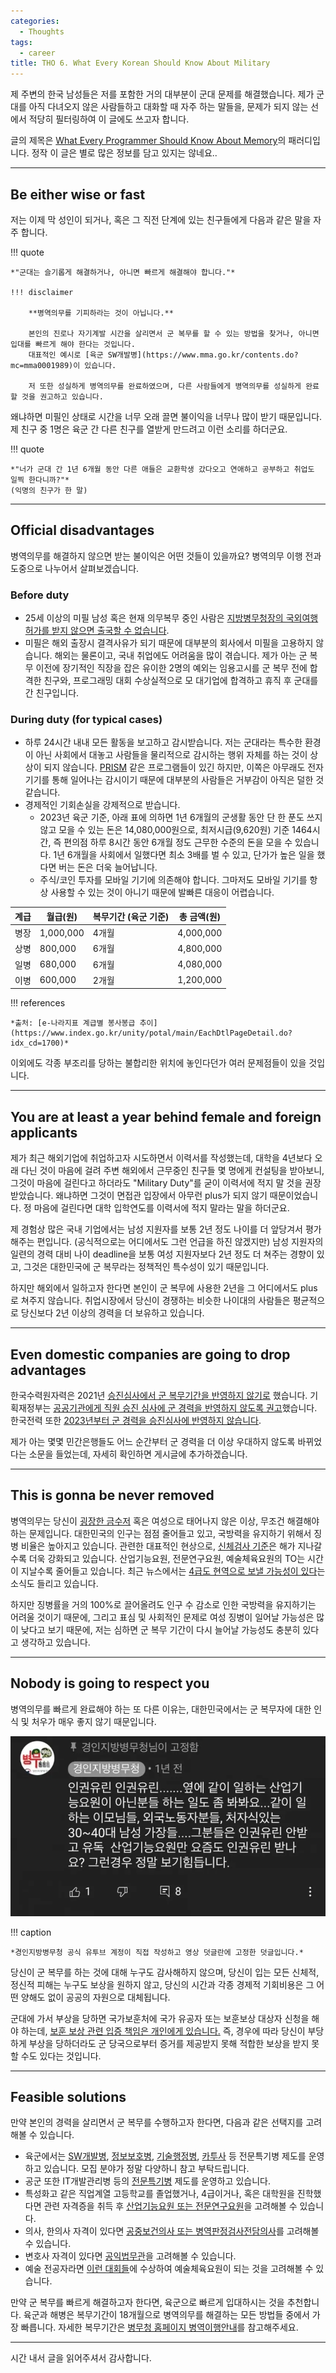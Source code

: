 ```yaml
---
categories:
  - Thoughts
tags:
  - career
title: THO 6. What Every Korean Should Know About Military
---
```


제 주변의 한국 남성들은 저를 포함한 거의 대부분이 군대 문제를 해결했습니다.
제가 군대를 아직 다녀오지 않은 사람들하고 대화할 때 자주 하는 말들을, 문제가 되지 않는 선에서 적당히 필터링하여 이 글에도 쓰고자 합니다.

글의 제목은 [What Every Programmer Should Know About Memory](https://people.freebsd.org/~lstewart/articles/cpumemory.pdf)의 패러디입니다.
정작 이 글은 별로 많은 정보를 담고 있지는 않네요..

<!-- more -->
---

## Be either wise or fast

저는 이제 막 성인이 되거나, 혹은 그 직전 단계에 있는 친구들에게 다음과 같은 말을 자주 합니다.

!!! quote

    *"군대는 슬기롭게 해결하거나, 아니면 빠르게 해결해야 합니다."*

    !!! disclaimer

        **병역의무를 기피하라는 것이 아닙니다.**

        본인의 진로나 자기계발 시간을 살리면서 군 복무를 할 수 있는 방법을 찾거나, 아니면 입대를 빠르게 해야 한다는 것입니다.
        대표적인 예시로 [육군 SW개발병](https://www.mma.go.kr/contents.do?mc=mma0001989)이 있습니다.

        저 또한 성실하게 병역의무를 완료하였으며, 다른 사람들에게 병역의무를 성실하게 완료할 것을 권고하고 있습니다.

왜냐하면 미필인 상태로 시간을 너무 오래 끌면 불이익을 너무나 많이 받기 때문입니다.
제 친구 중 1명은 육군 간 다른 친구를 열받게 만드려고 이런 소리를 하더군요.

!!! quote

    *"너가 군대 간 1년 6개월 동안 다른 애들은 교환학생 갔다오고 연애하고 공부하고 취업도 일찍 한다니까?"*
    (익명의 친구가 한 말)

---

## Official disadvantages

병역의무를 해결하지 않으면 받는 불이익은 어떤 것들이 있을까요?
병역의무 이행 전과 도중으로 나누어서 살펴보겠습니다.

### Before duty

- 25세 이상의 미필 남성 혹은 현재 의무복무 중인 사람은 [지방병무청장의 국외여행허가를 받지 않으면 출국할 수 없습니다](https://www.mma.go.kr/contents.do?mc=usr0000186).
- 미필은 해외 출장시 결격사유가 되기 때문에 대부분의 회사에서 미필을 고용하지 않습니다.
  해외는 물론이고, 국내 취업에도 어려움을 많이 겪습니다.
  제가 아는 군 복무 이전에 장기적인 직장을 잡은 유이한 2명의 예외는
  임용고시를 군 복무 전에 합격한 친구와,
  프로그래밍 대회 수상실적으로 모 대기업에 합격하고 휴직 후 군대를 간 친구입니다.

### During duty (for typical cases)

- 하루 24시간 내내 모든 활동을 보고하고 감시받습니다.
  저는 군대라는 특수한 환경이 아닌 사회에서 대놓고 사람들을 물리적으로 감시하는 행위 자체를 하는 것이 상상이 되지 않습니다.
  [PRISM](https://en.wikipedia.org/wiki/PRISM) 같은 프로그램들이 있긴 하지만, 이쪽은 아무래도 전자기기를 통해 일어나는 감시이기 때문에 대부분의 사람들은 거부감이 아직은 덜한 것 같습니다.
- 경제적인 기회손실을 강제적으로 받습니다.
    - 2023년 육군 기준, 아래 표에 의하면 1년 6개월의 군생활 동안 단 한 푼도 쓰지 않고 모을 수 있는 돈은 14,080,000원으로,
    최저시급(9,620원) 기준 1464시간, 즉 편의점 하루 8시간 동안 6개월 정도 근무한 수준의 돈을 모을 수 있습니다.
    1년 6개월을 사회에서 일했다면 최소 3배를 벌 수 있고, 단가가 높은 일을 했다면 버는 돈은 더욱 늘어납니다.
    - 주식/코인 투자를 모바일 기기에 의존해야 합니다.
        그마저도 모바일 기기를 항상 사용할 수 있는 것이 아니기 때문에 발빠른 대응이 어렵습니다.

| 계급 | 월급(원) | 복무기간 (육군 기준) | 총 금액(원) |
| --- | --- | --- | --- |
| 병장 | 1,000,000 | 4개월 | 4,000,000
| 상병 | 800,000 | 6개월 | 4,800,000
| 일병 | 680,000 | 6개월 | 4,080,000
| 이병 | 600,000 | 2개월 | 1,200,000

!!! references

    *출처: [e-나라지표 계급별 봉사봉급 추이](https://www.index.go.kr/unity/potal/main/EachDtlPageDetail.do?idx_cd=1700)*

이외에도 각종 부조리를 당하는 불합리한 위치에 놓인다던가 여러 문제점들이 있을 것입니다.

---

## You are at least a year behind female and foreign applicants

제가 최근 해외기업에 취업하고자 시도하면서 이력서를 작성했는데,
대학을 4년보다 오래 다닌 것이 마음에 걸려 주변 해외에서 근무중인 친구들 몇 명에게 컨설팅을 받아보니,
그것이 마음에 걸린다고 하더라도 "Military Duty"를 굳이 이력서에 적지 말 것을 권장받았습니다.
왜냐하면 그것이 면접관 입장에서 아무런 plus가 되지 않기 때문이었습니다.
정 마음에 걸린다면 대학 입학연도를 이력서에 적지 말라는 말을 하더군요.

제 경험상 많은 국내 기업에서는 남성 지원자를 보통 2년 정도 나이를 더 앞당겨서 평가해주는 편입니다.
(공식적으로는 어디에서도 그런 언급을 하진 않겠지만) 남성 지원자의 일련의 경력 대비 나이 deadline을 보통 여성 지원자보다 2년 정도 더 쳐주는 경향이 있고,
그것은 대한민국에 군 복무라는 정책적인 특수성이 있기 때문입니다.

하지만 해외에서 일하고자 한다면 본인이 군 복무에 사용한 2년을 그 어디에서도 plus로 쳐주지 않습니다.
취업시장에서 당신이 경쟁하는 비슷한 나이대의 사람들은 평균적으로 당신보다 2년 이상의 경력을 더 보유하고 있습니다.

---

## Even domestic companies are going to drop advantages

한국수력원자력은 2021년 [승진심사에서 군 복무기간을 반영하지 않기로](https://www.kukinews.com/newsView/kuk202104150271) 했습니다.
기획재정부는 [공공기관에게 직원 승진 심사에 군 경력을 반영하지 않도록 권고](https://biz.sbs.co.kr/amp/article/20000001696)했습니다.
한국전력 또한 [2023년부터 군 경력을 승진심사에 반영하지 않습니다](https://www.ytn.co.kr/_ln/0115_202212022217005328).

제가 아는 몇몇 민간은행들도 어느 순간부터 군 경력을 더 이상 우대하지 않도록 바뀌었다는 소문을 들었는데, 자세히 확인하면 게시글에 추가하겠습니다.

---

## This is gonna be never removed

병역의무는 당신이 [굉장한 금수저](https://n.news.naver.com/mnews/article/088/0000651288?sid=102) 혹은 여성으로 태어나지 않은 이상, 무조건 해결해야 하는 문제입니다.
대한민국의 인구는 점점 줄어들고 있고, 국방력을 유지하기 위해서 징병 비율은 높아지고 있습니다.
관련한 대표적인 현상으로, [신체검사 기준](https://www.law.go.kr/LSW//lsBylInfoPLinkR.do?lsiSeq=234461&lsNm=%EB%B3%91%EC%97%AD%ED%8C%90%EC%A0%95+%EC%8B%A0%EC%B2%B4%EA%B2%80%EC%82%AC+%EB%93%B1+%EA%B2%80%EC%82%AC%EA%B7%9C%EC%B9%99&bylNo=0003&bylBrNo=00&bylCls=BE&bylEfYd=20210729&bylEfYdYn=Y)은 해가 지나갈수록 더욱 강화되고 있습니다.
산업기능요원, 전문연구요원, 예술체육요원의 TO는 시간이 지날수록 줄어들고 있습니다.
최근 뉴스에서는 [4급도 현역으로 보낼 가능성이 있다](https://www.youtube.com/watch?v=oUZFKtcvvWM)는 소식도 들리고 있습니다.

하지만 징병률을 거의 100%로 끌어올려도 인구 수 감소로 인한 국방력을 유지하기는 어려울 것이기 때문에, 그리고 표심 및 사회적인 문제로 여성 징병이 일어날 가능성은 많이 낮다고 보기 때문에,
저는 심하면 군 복무 기간이 다시 늘어날 가능성도 충분히 있다고 생각하고 있습니다.

---

## Nobody is going to respect you

병역의무를 빠르게 완료해야 하는 또 다른 이유는,
대한민국에서는 군 복무자에 대한 인식 및 처우가 매우 좋지 않기 때문입니다.

![img1](/assets/posts/tho/military/gzbm.png)

!!! caption

    *경인지방병무청 공식 유투브 계정이 직접 작성하고 영상 덧글란에 고정한 덧글입니다.*

당신이 군 복무를 하는 것에 대해 누구도 감사해하지 않으며,
당신이 입는 모든 신체적, 정신적 피해는 누구도 보상을 원하지 않고,
당신의 시간과 각종 경제적 기회비용은 그 어떤 양해도 없이 공공의 자원으로 대체됩니다.

군대에 가서 부상을 당하면 국가보훈처에 국가 유공자 또는 보훈보상 대상자 신청을 해야 하는데, [보훈 보상 관련 입증 책임은 개인에게 있습니다.](https://news.kbs.co.kr/news/pc/view/view.do?ncd=5119473)
즉, 경우에 따라 당신이 부당하게 부상을 당하더라도 군 당국으로부터 증거를 제공받지 못해 적합한 보상을 받지 못할 수도 있다는 것입니다.

---

## Feasible solutions

만약 본인의 경력을 살리면서 군 복무를 수행하고자 한다면, 다음과 같은 선택지를 고려해볼 수 있습니다.

- 육군에서는 [SW개발병](https://www.mma.go.kr/contents.do?mc=mma0001989), [정보보호병](https://www.mma.go.kr/contents.do?mc=mma0000516), [기술행정병](https://www.mma.go.kr/contents.do?mc=mma0000386), [카투사](https://www.mma.go.kr/contents.do?mc=mma0000525) 등 전문특기병 제도를 운영하고 있습니다.
  모집 분야가 정말 다양하니 참고 부탁드립니다.
- 공군 또한 IT개발관리병 등의 [전문특기병](https://www.mma.go.kr/contents.do?mc=mma0000432) 제도를 운영하고 있습니다.
- 특성화고 같은 직업계열 고등학교를 졸업했거나, 4급이거나, 혹은 대학원을 진학했다면 관련 자격증을 취득 후 [산업기능요원 또는 전문연구요원](https://www.mma.go.kr/contents.do?mc=mma0000760)을 고려해볼 수 있습니다.
- 의사, 한의사 자격이 있다면 [공중보건의사 또는 병역판정검사전담의사](https://www.mma.go.kr/contents.do?mc=mma0000779)를 고려해볼 수 있습니다.
- 변호사 자격이 있다면 [공익법무관](https://www.mma.go.kr/contents.do?mc=mma0000780)을 고려해볼 수 있습니다.
- 예술 전공자라면 [이런 대회들](https://www.mma.go.kr/contents.do?mc=mma0000759)에 수상하여 예술체육요원이 되는 것을 고려해볼 수 있습니다.

만약 군 복무를 빠르게 해결하고자 한다면, 육군으로 빠르게 입대하시는 것을 추천합니다.
육군과 해병은 복무기간이 18개월으로 병역의무를 해결하는 모든 방법들 중에서 가장 빠릅니다.
자세한 복무기간은 [병무청 홈페이지 병역이행안내](https://www.mma.go.kr/contents.do?mc=usr0000041)를 참고해주세요.

---

시간 내서 글을 읽어주셔서 감사합니다.
